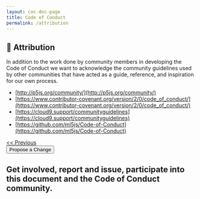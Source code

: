 ```yaml
---
layout: coc-doc-page
title: Code of Conduct
permalink: /attribution
---
```


## <a name="attribution">🔗 Attribution</a>

In addition to the work done by community members in developing the Code of Conduct we want to acknowledge the community guidelines used by other communities that have acted as a guide, reference, and inspiration for our own process.

- [http://p5js.org/community/](http://p5js.org/community/)
- [https://www.contributor-covenant.org/version/2/0/code_of_conduct/](https://www.contributor-covenant.org/version/2/0/code_of_conduct/)
- [https://cloud9.support/communityguidelines](https://cloud9.support/communityguidelines)
- [https://github.com/ml5js/Code-of-Conduct](https://github.com/ml5js/Code-of-Conduct)

<!-- Links buttons for next section in Code of Conduct -->
<div class="next-previous-div">
    <a class="next-previous-links" href="/development/">
        << Previous</a> 
        <!-- <a class="next-previous-links" href="/attribution/">Next >>
    </a> -->
</div>
<section class="contribution-section">
    <button class="contribution-button">Propose a Change</button>
    <h1 class="contribution-text">Get involved, report and issue, participate into this document and the
        Code of Conduct community.</h1>
</section>